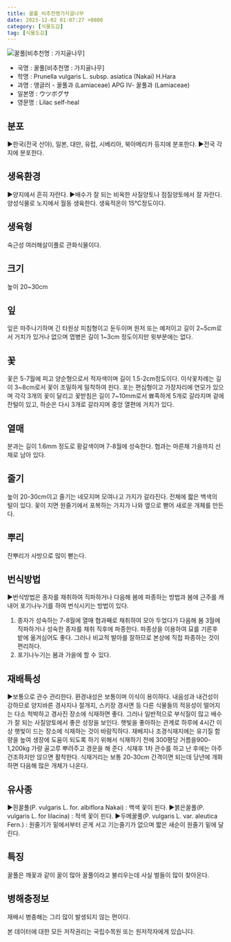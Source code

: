 ```yaml
---
title: 꿀풀_비추천명가지골나무
date: 2023-12-02 01:07:27 +0800
category: [식물도감]
tag: [식물도감]
---
```




![꿀풀[비추천명 : 가지골나무]](/fileUpload/plants/basic/Labiatae/Prunella/15785/1_th2.JPG)
- 국명 : 꿀풀[비추천명 : 가지골나무]
- 학명 : Prunella vulgaris L. subsp. asiatica (Nakai) H.Hara
- 과명 : 앵글러 - 꿀풀과 (Lamiaceae) APG Ⅳ- 꿀풀과 (Lamiaceae)
- 일본명 : ウツボグサ
- 영문명 : Lilac self-heal


## 분포
▶한국(전국 산야), 일본, 대만, 유럽, 시베리아, 북아메리카 등지에 분포한다.▶전국 각지에 분포한다.
## 생육환경
▶양지에서 흔히 자란다. ▶배수가 잘 되는 비옥한 사질양토나 점질양토에서 잘 자란다. 양성식물로 노지에서 월동 생육한다. 생육적온이 15℃정도이다.
## 생육형
숙근성 여러해살이풀로 관화식물이다.
## 크기
높이 20~30cm
## 잎
잎은 마주나기하며 긴 타원상 피침형이고 둔두이며 원저 또는 예저이고 길이 2~5cm로서 거치가 있거나 없으며 엽병은 길이 1~3cm 정도이지만 윗부분에는 없다.
## 꽃
꽃은 5-7월에 피고 양순형으로서 적자색이며 길이 1.5-2cm정도이다. 이삭꽃차례는 길이 3~8cm로서 꽃이 조밀하게 밀착하여 핀다. 포는 편심형이고 가장자리에 연모가 있으며 각각 3개의 꽃이 달리고 꽃받침은 길이 7~10mm로서 뾰족하게 5개로 갈라지며 겉에 잔털이 있고, 하순은 다시 3개로 갈라지며 중앙 열편에 거치가 있다.
## 열매
분과는 길이 1.6mm 정도로 황갈색이며 7-8월에 성숙한다. 협과는 마른채 가을까지 선채로 남아 있다.
## 줄기
높이 20-30cm이고 줄기는 네모지며 모여나고 가지가 갈라진다. 전체에 짧은 백색의 털이 있다. 꽃이 지면 원줄기에서 포복하는 가지가 나와 옆으로 뻗어 새로운 개체를 만든다.
## 뿌리
잔뿌리가 사방으로 많이 뻗는다.
## 번식방법
▶번식방법은 종자를 채취하여 직파하거나 다음해 봄에 파종하는 방법과 봄에 근주를 캐내어 포기나누기를 하여 번식시키는 방법이 있다.1. 종자가 성숙하는 7-8월에 열매 협과째로 채취하여 모아 두었다가 다음해 봄 3월에 직파하거나 성숙한 종자를 채취 직후에 파종한다. 파종상을 이용하여 묘를 기른후 밭에 옮겨심어도 좋다. 그러나 비교적 발아를 잘하므로 본상에 직접 파종하는 것이 편리하다. 2. 포기나누기는 봄과 가을에 할 수 있다.
## 재배특성
▶보통으로 관수 관리한다. 환경내성은 보통이며 이식이 용이하다. 내음성과 내건성이 강하므로 양지바른 경사지나 절개지, 스키장 경사면 등 다른 식물들의 적응성이 떨어지는 다소 척박하고 경사진 장소에 식재하면 좋다. 그러나 일반적으로 부식질이 많고 배수가 잘 되는 사질양토에서 좋은 성장을 보인다. 햇빛을 좋아하는 관계로 하루에 4시간 이상 햇빛이 드는 장소에 식재하는 것이 바람직하다. 재배지나 조경식재지에는 유기질 함량을 높여 생장에 도움이 되도록 하기 위해서 식재하기 전에 300평당 거름을900-1,200kg 가량 골고루 뿌려주고 경운을 해 준다 .식재후 1차 관수를 하고 난 후에는 아주 건조하지만 않으면 활착한다. 식재거리는 보통 20-30cm 간격이면 되는데 당년에 개화하면 다음해 많은 개체가 나온다.
## 유사종
▶흰꿀풀(P. vulgaris L. for. albiflora Nakai) : 백색 꽃이 핀다. ▶붉은꿀풀(P. vulgaris L. for lilacina) : 적색 꽃이 핀다. ▶두메꿀풀(P. vulgaris L. var. aleutica Fern.) : 원줄기가 밑에서부터 곧게 서고 기는줄기가 없으며 짧은 새순이 원줄기 밑에 달린다.
## 특징
꿀풀은 깨꽃과 같이 꿀이 많아 꿀풀이라고 불리우는데 사실 벌들이 많이 찾아온다.
## 병해충정보
재배시 병충해는 그리 많이 발생되지 않는 편이다.






본 데이터에 대한 모든 저작권리는 국립수목원 또는 원저작자에게 있습니다.
